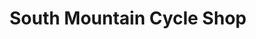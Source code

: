 ---
title: "South Mountain Cycle Shop"
url: /dillsburg/south-mountain-cycle-shop/
shop: motorcycle
---